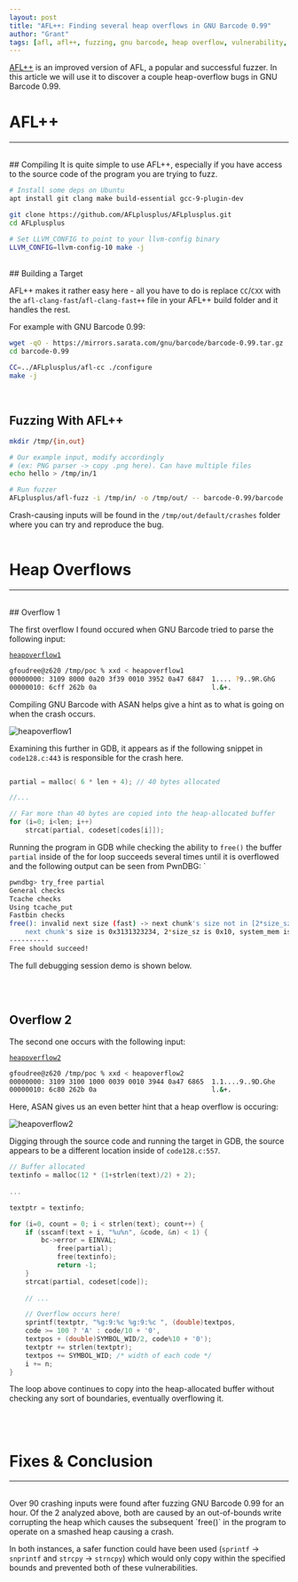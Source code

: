 ```yaml
---
layout: post
title: "AFL++: Finding several heap overflows in GNU Barcode 0.99"
author: "Grant"
tags: [afl, afl++, fuzzing, gnu barcode, heap overflow, vulnerability, gdb]
---
```


[AFL++](https://github.com/AFLplusplus/AFLplusplus) is an improved version of AFL, a popular and successful fuzzer. In this article we will use it to discover a couple heap-overflow bugs in GNU Barcode 0.99.

# AFL++
<hr>
<br>
## Compiling
It is quite simple to use AFL++, especially if you have access to the source code of the program you are trying to fuzz.

```bash
# Install some deps on Ubuntu
apt install git clang make build-essential gcc-9-plugin-dev

git clone https://github.com/AFLplusplus/AFLplusplus.git
cd AFLplusplus

# Set LLVM_CONFIG to point to your llvm-config binary
LLVM_CONFIG=llvm-config-10 make -j

```
<br>
## Building a Target

AFL++ makes it rather easy here - all you have to do is replace `CC`/`CXX` with the `afl-clang-fast`/`afl-clang-fast++` file in your AFL++ build folder and it handles the rest.

For example with GNU Barcode 0.99:

```bash
wget -qO - https://mirrors.sarata.com/gnu/barcode/barcode-0.99.tar.gz | tar vxz
cd barcode-0.99

CC=../AFLplusplus/afl-cc ./configure
make -j

```

<br>

## Fuzzing With AFL++

```bash
mkdir /tmp/{in,out}

# Our example input, modify accordingly
# (ex: PNG parser -> copy .png here). Can have multiple files
echo hello > /tmp/in/1

# Run fuzzer
AFLplusplus/afl-fuzz -i /tmp/in/ -o /tmp/out/ -- barcode-0.99/barcode
```
<asciinema-player src="/assets/asciinema_casts/barcode_heapoverflow_afl.cast" cols="110" rows="35"></asciinema-player>

Crash-causing inputs will be found in the `/tmp/out/default/crashes` folder where you can try and reproduce the bug.
<br>
<br>
# Heap Overflows
<hr>
<br>
## Overflow 1


The first overflow I found occured when GNU Barcode tried to parse the following input: 

[`heapoverflow1`](/assets/gnubarcode_heapoverflow1_poc.bin)

```bash
gfoudree@z620 /tmp/poc % xxd < heapoverflow1
00000000: 3109 8000 0a20 3f39 0010 3952 0a47 6847  1.... ?9..9R.GhG
00000010: 6cff 262b 0a                             l.&+.
```

Compiling GNU Barcode with ASAN helps give a hint as to what is going on when the crash occurs.

![heapoverflow1](/assets/gnu_barcode_heapoverflow1_asan.png "Clang ASAN Output")

Examining this further in GDB, it appears as if the following snippet in `code128.c:443` is responsible for the crash here.

```c

partial = malloc( 6 * len + 4); // 40 bytes allocated

//...

// Far more than 40 bytes are copied into the heap-allocated buffer
for (i=0; i<len; i++) 
	strcat(partial, codeset[codes[i]]);
```

Running the program in GDB while checking the ability to `free()` the buffer `partial` inside of the for loop succeeds several times until it is overflowed and the following output can be seen from PwnDBG:
`
```bash
pwndbg> try_free partial
General checks
Tcache checks
Using tcache_put
Fastbin checks
free(): invalid next size (fast) -> next chunk's size not in [2*size_sz; av->system_mem]
    next chunk's size is 0x3131323234, 2*size_sz is 0x10, system_mem is 0x21000
----------
Free should succeed!
```


The full debugging session demo is shown below.

<asciinema-player src="/assets/asciinema_casts/barcode_heapoverflow_1.cast" cols="120" rows="50"></asciinema-player>
<br>
<br>


## Overflow 2


The second one occurs with the following input:

[`heapoverflow2`](/assets/gnubarcode_heapoverflow2_poc.bin)


```bash
gfoudree@z620 /tmp/poc % xxd < heapoverflow2 
00000000: 3109 3100 1000 0039 0010 3944 0a47 6865  1.1....9..9D.Ghe
00000010: 6c80 262b 0a                             l.&+.
```

Here, ASAN gives us an even better hint that a heap overflow is occuring:


![heapoverflow2](/assets/gnu_barcode_heapoverflow2_asan.png "Clang ASAN Output")


Digging through the source code and running the target in GDB, the source appears to be a different location inside of `code128.c:557`.

```c
// Buffer allocated
textinfo = malloc(12 * (1+strlen(text)/2) + 2);
    
...

textptr = textinfo;

for (i=0, count = 0; i < strlen(text); count++) {
    if (sscanf(text + i, "%u%n", &code, &n) < 1) {
        bc->error = EINVAL; 
            free(partial);
            free(textinfo);
            return -1;
    }
    strcat(partial, codeset[code]);
        
    // ...

    // Overflow occurs here! 
    sprintf(textptr, "%g:9:%c %g:9:%c ", (double)textpos, 
    code >= 100 ? 'A' : code/10 + '0',
    textpos + (double)SYMBOL_WID/2,	code%10 + '0');
    textptr += strlen(textptr);
    textpos += SYMBOL_WID; /* width of each code */
    i += n;
}
```

The loop above continues to copy into the heap-allocated buffer without checking any sort of boundaries, eventually overflowing it.

<br>
<br>


# Fixes & Conclusion
<hr>
<br>
Over 90 crashing inputs were found after fuzzing GNU Barcode 0.99 for an hour. Of the 2 analyzed above, both are caused by an out-of-bounds write corrupting the heap which causes the subsequent `free()` in the program to operate on a smashed heap causing a crash.

In both instances, a safer function could have been used (`sprintf` -> `snprintf` and `strcpy` -> `strncpy`) which would only copy within the specified bounds and prevented both of these vulnerabilities.